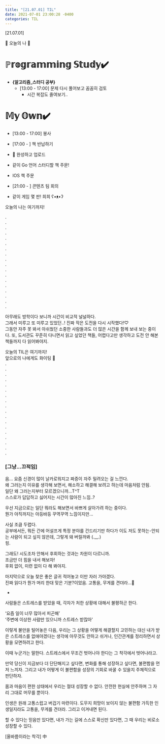 ```yaml
---
title: "[21.07.01] TIL"
date: 2021-07-01 23:00:28 -0400
categories: TIL
---
```



[21.07.01]

🙌 오늘의 나 🙌

# ℙ𝕣𝕠𝕘𝕣𝕒𝕞𝕞𝕚𝕟𝕘 𝕊𝕥𝕦𝕕𝕪✔️   
- **{알고리즘_스터디 공부}**
    * [13:00 - 17:00] 문제 다시 풀어보고 꼼꼼히 검토
        - 시간 복잡도 줄여보기..





# 𝕄𝕪 𝕆𝕨𝕟✔️
- [13:00 - 17:00] 봉사 


- [17:00 - ] 책 반납하기

- 🤫 완성하고 업로드

- 같이 Go 언어 스터디할 책 주문!

- IOS 책 주문

- [21:00 - ] 콘텐츠 팀 회의

- 같이 게임 몇 판! 희희 ʕ•ᴥ•ʔ

 

 




오늘의 나는 여기까지! 
    
.     
.      
.      
.    
.     
.      
.       
.        
.      
.      
.       
.      
.      
.      
.      
.      
.      
.    

아무래도 방학이다 보니까 시간이 비교적 널널하다.   
그래서 미루고 또 미루고 있었던..! 진짜 작은 도전을 다시 시작했다!♡          
그동안 자주 못 봐서 아쉬웠던 소중한 사람들과도 더 많은 시간을 함께 보내 보는 중이다.
또, 도서관도 꾸준히 다니면서 읽고 싶었던 책들, 어렵다고만 생각하고 도전 안 해본 책들까지 다 읽어봐야지.    

오늘의 TIL은 여기까지!       
앞으로의 나에게도 화이팅 🌸    
.     
.      
.      
.    
.     
.      
.       
.        
.      
.      
.       
.      
.      
.      
.      
.      
.      
.    


### **[그냥...끄적임]**

음... 요즘 신경이 많이 날카로워지고 짜증이 자주 밀려오는 걸 느낀다.    
왜 그러는지 이유를 생각해 보면서, 해소하고 해결해 보려고 하는데 마음처럼 안됨.      
일단 왜 그러는지부터 모르겠으니까...T^T     
스스로가 답답하고 싫어지는 시간이 많아진 느낌..?     

우선 지금으로는 일단 뭐라도 해보면서 바쁘게 살아가려 하는 중이다.   
뭔가 아직까지는 아등바등 꾸역꾸역 느낌이지만...    

사실 조큼 두렵다.     
공부에서든, 뭐든 간에 어설프게 특정 분야를 건드리기만 하다가 이도 저도 못하는-안되는 사람이 되고 싶지 않은데, 그렇게 돼 버릴까봐 (.__.)      
힝.    

그래도! 시도조차 안해서 후회하는 것과는 차원이 다르니까.      
조금만 더 힘을 내서 해보자!     
후회 없이, 미련 없이 다 해 봐야지.     

마지막으로 오늘 찾은 좋은 글귀 적어놓고 이만 자러 가야겠다.    
진짜 읽다가 뭔가 머리 한대 맞은 기분?이었음.
고통을, 무게를 견뎌라...🤔    


-

사람들은 스트레스를 받았을 때, 각자가 처한 상황에 대해서 불평하곤 한다. 

‘요즘 일이 너무 많아서 피곤해’      
‘주변에 이상한 사람만 있으니까 스트레스 받잖아’

이렇게 불만을 털어놓은 다음, 우리는 그 상황을 어떻게 해결할지 고민하는 대신 내가 받은 스트레스를 없애야겠다는 생각에 아무것도 안하고 쉬거나, 인간관계를 정리하면서 상황을 모면하려고 한다.

이때 누군가는 말한다.
스트레스에서 무조건 벗어나야 한다는 그 착각에서 벗어나라고.

만약 당신이 지금보다 더 단단해지고 싶다면, 변화를 통해 성장하고 싶다면, 불편함을 먼저 느끼자.
그리고 내가 어떻게 이 불편함을 성장의 기회로 바꿀 수 있을지 주체적으로 판단하자.

몸과 마음이 편한 상태에서 우리는 절대 성장할 수 없다.
안전한 현실에 안주하며 그 자리 그대로 머무를 뿐이다.

인생은 원래 고통스럽고 버겁기 마련이다. 
도무지 희망이 보이지 않는 불편함 가득한 인생일지라도 고통을, 무게를 견뎌라.
그리고 이겨내면 된다.

할 수 있다는 믿음만 있다면, 내가 가는 길에 스스로 확신만 있다면,
그 때 우리는 비로소 성장할 수 있다.

[올바름이라는 착각] 中
